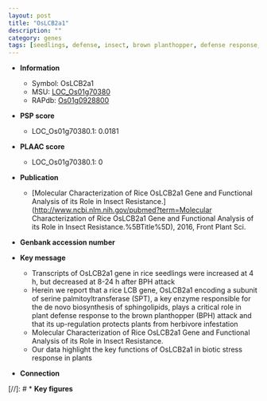```yaml
---
layout: post
title: "OsLCB2a1"
description: ""
category: genes
tags: [seedlings, defense, insect, brown planthopper, defense response, stress, biotic stress, stress response]
---
```


* **Information**  
    + Symbol: OsLCB2a1  
    + MSU: [LOC_Os01g70380](http://rice.plantbiology.msu.edu/cgi-bin/ORF_infopage.cgi?orf=LOC_Os01g70380)  
    + RAPdb: [Os01g0928800](http://rapdb.dna.affrc.go.jp/viewer/gbrowse_details/irgsp1?name=Os01g0928800)  

* **PSP score**  
    + LOC_Os01g70380.1: 0.0181 

* **PLAAC score**  
    + LOC_Os01g70380.1: 0 

* **Publication**  
    + [Molecular Characterization of Rice OsLCB2a1 Gene and Functional Analysis of its Role in Insect Resistance.](http://www.ncbi.nlm.nih.gov/pubmed?term=Molecular Characterization of Rice OsLCB2a1 Gene and Functional Analysis of its Role in Insect Resistance.%5BTitle%5D), 2016, Front Plant Sci.

* **Genbank accession number**  

* **Key message**  
    + Transcripts of OsLCB2a1 gene in rice seedlings were increased at 4 h, but decreased at 8-24 h after BPH attack
    + Herein we report that a rice LCB gene, OsLCB2a1 encoding a subunit of serine palmitoyltransferase (SPT), a key enzyme responsible for the de novo biosynthesis of sphingolipids, plays a critical role in plant defense response to the brown planthopper (BPH) attack and that its up-regulation protects plants from herbivore infestation
    + Molecular Characterization of Rice OsLCB2a1 Gene and Functional Analysis of its Role in Insect Resistance.
    + Our data highlight the key functions of OsLCB2a1 in biotic stress response in plants

* **Connection**  

[//]: # * **Key figures**  


